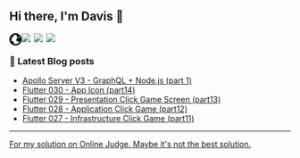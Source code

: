 ## Hi there, I'm Davis 👋
[<img align="left" width="22px" src="https://raw.githubusercontent.com/iconic/open-iconic/master/svg/globe.svg" />][website]
[<img align="left" width="22px" src="https://cdn.jsdelivr.net/npm/simple-icons@v3/icons/linkedin.svg" />][linkedin]
[<img align="left" width="22px" src="https://cdn.jsdelivr.net/npm/simple-icons@3.13.0/icons/stackoverflow.svg" />][stackoverflow]
[<img align="left" width="22px" src="https://www.dogugu.com/favicon.png" />][dogugu]

<br>

### 📕 Latest Blog posts
<!-- BLOG-POST-LIST:START -->
- [Apollo Server V3 - GraphQL + Node.js &lpar;part 1&rpar;](https://chucs.github.io/apollo-server-v3-001/)
- [Flutter 030 - App Icon &lpar;part14&rpar;](https://chucs.github.io/flutter-030-application-icon/)
- [Flutter 029 - Presentation Click Game Screen &lpar;part13&rpar;](https://chucs.github.io/flutter-029-presentation-click-game-screen/)
- [Flutter 028 - Application Click Game &lpar;part12&rpar;](https://chucs.github.io/flutter-028-application-click-game/)
- [Flutter 027 - Infrastructure Click Game &lpar;part11&rpar;](https://chucs.github.io/flutter-027-infrastructure-click-game/)
<!-- BLOG-POST-LIST:END -->

[website]: https://chucs.github.io/
[linkedin]: https://www.linkedin.com/in/daviswww/
[dogugu]: https://www.dogugu.com/
[problem]: https://github.com/Daviswww/Submissions-by-UVa-etc
[stackoverflow]: https://stackoverflow.com/users/13184360/daviswww

---
[For my solution on Online Judge. Maybe it's not the best solution.](https://github.com/Daviswww/Submissions-by-UVa-etc)


